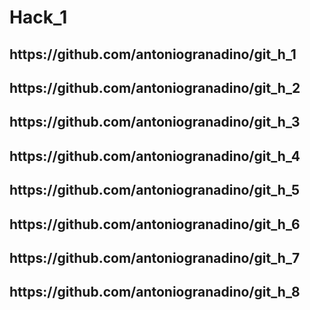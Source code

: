# Hack_1
<h2>https://github.com/antoniogranadino/git_h_1</h2>
<h2>https://github.com/antoniogranadino/git_h_2</h2>
<h2>
https://github.com/antoniogranadino/git_h_3
</h2>
<h2>
https://github.com/antoniogranadino/git_h_4
</h2>
<h2>
https://github.com/antoniogranadino/git_h_5
</h2>
<h2>
https://github.com/antoniogranadino/git_h_6
</h2>
<h2>
https://github.com/antoniogranadino/git_h_7
</h2>
<h2>
https://github.com/antoniogranadino/git_h_8
</h2>
